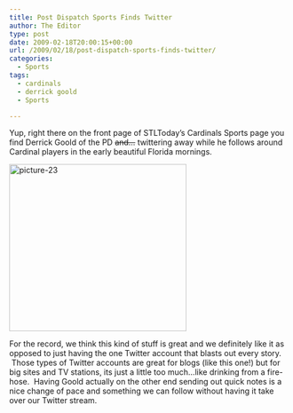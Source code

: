 ```yaml
---
title: Post Dispatch Sports Finds Twitter
author: The Editor
type: post
date: 2009-02-18T20:00:15+00:00
url: /2009/02/18/post-dispatch-sports-finds-twitter/
categories:
  - Sports
tags:
  - cardinals
  - derrick goold
  - Sports

---
```

Yup, right there on the front page of STLToday&#8217;s Cardinals Sports page you find Derrick Goold of the PD <span style="text-decoration: line-through;">and&#8230;</span> twittering away while he follows around Cardinal players in the early beautiful Florida mornings.

[<img class="aligncenter size-full wp-image-635" title="picture-23" src="http://punchingkitty.com/wp-content/uploads/2009/02/picture-23.png" alt="picture-23" width="319" height="301" srcset="http://media.punchingkitty.com/wordpress/2009/02/picture-23.png 319w, http://media.punchingkitty.com/wordpress/2009/02/picture-23-300x283.png 300w" sizes="(max-width: 319px) 100vw, 319px" />][1]

For the record, we think this kind of stuff is great and we definitely like it as opposed to just having the one Twitter account that blasts out every story.  Those types of Twitter accounts are great for blogs (like this one!) but for big sites and TV stations, its just a little too much&#8230;like drinking from a fire-hose.  Having Goold actually on the other end sending out quick notes is a nice change of pace and something we can follow without having it take over our Twitter stream.

 [1]: http://punchingkitty.com/wp-content/uploads/2009/02/picture-23.png